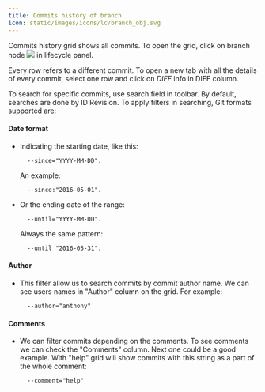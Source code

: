 ```yaml
---
title: Commits history of branch
icon: static/images/icons/lc/branch_obj.svg
---
```


Commits history grid shows all commits. To open the grid, click on branch node <img src="/static/images/icons/lc/branch_obj.svg" /> in lifecycle panel.

Every row refers to a different commit. To open a new tab with all the details of every commit, select one row and click on *DIFF* info in DIFF column.

To search for specific commits, use search field in toolbar. By default, searches are done by ID Revision. To apply filters in searching, Git formats supported are:

#### Date format

* Indicating the starting date, like this:

        --since="YYYY-MM-DD".

    An example:

        --since:"2016-05-01".

* Or the ending date of the range:

        --until="YYYY-MM-DD".

    Always the same pattern:

        --until "2016-05-31".

#### Author

* This filter allow us to search commits by commit author name. We can see users names in "Author" column on the grid. For example:

        --author="anthony"

#### Comments

* We can filter commits depending on the comments. To see comments we can check the "Comments" column. Next one could be a good example. With "help" grid will show commits with this string as a part of the whole comment:

        --comment="help"
